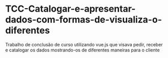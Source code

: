 # TCC-Catalogar-e-apresentar-dados-com-formas-de-visualiza-o-diferentes
Trabalho de conclusão de curso utilizando vue.js que visava pedir, receber e catalogar os dados mostrando-os de diferentes maneiras para o cliente
